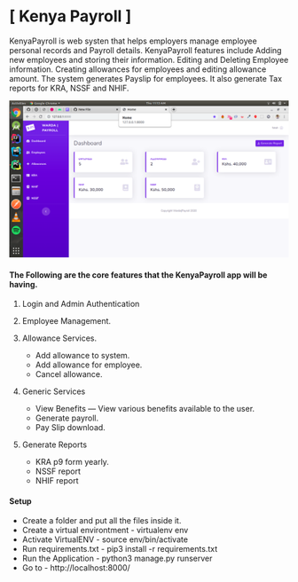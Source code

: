 # \[ Kenya Payroll \] 

KenyaPayroll is web systen that helps employers manage employee personal records and Payroll details. KenyaPayroll features include Adding new employees and storing their information. Editing and Deleting Employee information. Creating allowances for employees and editing allowance amount. The system generates Payslip for employees. It also generate Tax reports for KRA, NSSF and NHIF.

![Payroll System](/images/screenshot.png)

#### The Following are the core features that the KenyaPayroll app will be having.
  
  1. Login and Admin Authentication
  
  2. Employee Management.

  3. Allowance Services.

     * Add allowance to system.
     * Add allowance for employee.
     * Cancel allowance.

  4. Generic Services
      * View Benefits — View various benefits available to the user.
      * Generate payroll.
      * Pay Slip download.

  5. Generate Reports
      * KRA p9 form yearly.
      * NSSF report
      * NHIF report
#### Setup
  * Create a folder and put all the files inside it.
  * Create a virtual environtment - virtualenv env
  * Activate VirtualENV - source env/bin/activate
  * Run requirements.txt - pip3 install -r requirements.txt
  * Run the Application - python3 manage.py runserver
  * Go to - http://localhost:8000/

